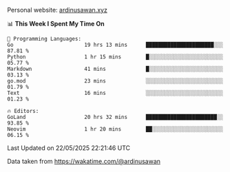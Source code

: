 Personal website: [ardinusawan.xyz](https://ardinusawan.xyz)

<!--START_SECTION:waka-->
📊 **This Week I Spent My Time On** 

```text
💬 Programming Languages: 
Go                       19 hrs 13 mins      ██████████████████████░░░   87.81 % 
Python                   1 hr 15 mins        █░░░░░░░░░░░░░░░░░░░░░░░░   05.77 % 
Markdown                 41 mins             █░░░░░░░░░░░░░░░░░░░░░░░░   03.13 % 
go.mod                   23 mins             ░░░░░░░░░░░░░░░░░░░░░░░░░   01.79 % 
Text                     16 mins             ░░░░░░░░░░░░░░░░░░░░░░░░░   01.23 % 

🔥 Editors: 
GoLand                   20 hrs 32 mins      ███████████████████████░░   93.85 % 
Neovim                   1 hr 20 mins        ██░░░░░░░░░░░░░░░░░░░░░░░   06.15 % 
```


 Last Updated on 22/05/2025 22:21:46 UTC
<!--END_SECTION:waka-->
Data taken from https://wakatime.com/@ardinusawan
